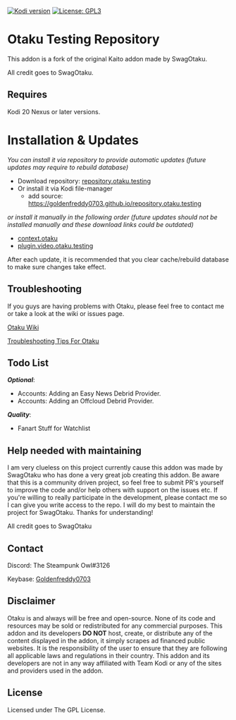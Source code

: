 [![Kodi version](https://img.shields.io/badge/kodi%20versions20/21-blue)](https://kodi.tv/)
[![License: GPL3](https://img.shields.io/badge/License-GPL3-yellow.svg)](https://opensource.org/licenses/GPL-3.0)

# Otaku Testing Repository

This addon is a fork of the original Kaito addon made by SwagOtaku.

All credit goes to SwagOtaku.

## Requires

Kodi 20 Nexus or later versions.

# Installation & Updates

_You can install it via repository to provide automatic updates (future updates may require to rebuild database)_

- Download repository: [repository.otaku.testing](https://github.com/Goldenfreddy0703/repository.otaku/blob/master/repository.otaku.testing-1.0.zip?raw=true)
- Or install it via Kodi file-manager
  - add source: <https://goldenfreddy0703.github.io/repository.otaku.testing>

_or install it manually in the following order (future updates should not be installed manually and these download links could be outdated)_

- [context.otaku](https://github.com/Goldenfreddy0703/repository.otaku.testing/raw/master/repo/zips/context.otaku/context.otaku-1.0.19.zip)
- [plugin.video.otaku.testing](https://github.com/Goldenfreddy0703/repository.otaku.testing/raw/master/repo/zips/plugin.video.otaku.testing/plugin.video.otaku.testing-5.1.0.zip)

After each update, it is recommended that you clear cache/rebuild database to make sure changes take effect.

## Troubleshooting

If you guys are having problems with Otaku, please feel free to contact me or take a look at the wiki or issues page.

[Otaku Wiki](https://github.com/Goldenfreddy0703/Otaku/wiki)

[Troubleshooting Tips For Otaku](https://github.com/Goldenfreddy0703/Otaku/issues/15)

## Todo List

**_Optional_**:
- Accounts: Adding an Easy News Debrid Provider.
- Accounts: Adding an Offcloud Debrid Provider.

**_Quality_**:
- Fanart Stuff for Watchlist

## Help needed with maintaining

I am very clueless on this project currently cause this addon was made by SwagOtaku who has done a very great job creating this addon. Be aware that this is a community driven project, so feel free to submit PR's yourself to improve the code and/or help others with support on the issues etc. If you're willing to really participate in the development, please contact me so I can give you write access to the repo. I will do my best to maintain the project for SwagOtaku. Thanks for understanding!

All credit goes to SwagOtaku

## Contact

Discord: The Steampunk Owl#3126

Keybase: [Goldenfreddy0703](https://keybase.io/goldenfreddy0703)

## Disclaimer 

Otaku is and always will be free and open-source. None of its code and resources may be sold or redistributed for any commercial purposes. This addon and its developers **DO NOT** host, create, or distribute any of the content displayed in the addon, it simply scrapes ad financed public websites. It is the responsibility of the user to ensure that they are following all applicable laws and regulations in their country. This addon and its developers are not in any way affiliated with Team Kodi or any of the sites and providers used in the addon.

## License

Licensed under The GPL License.
